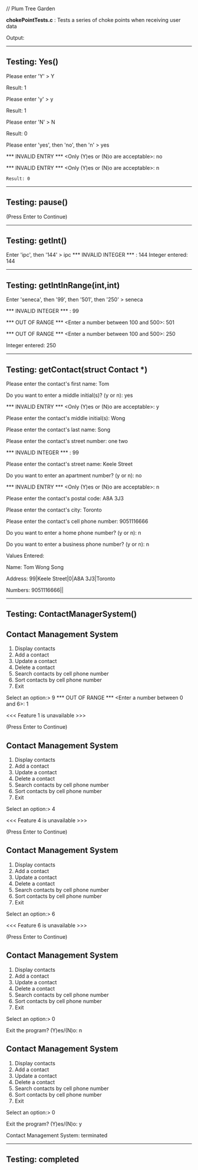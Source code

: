 // Plum Tree Garden


**chokePointTests.c** : Tests a series of choke points when receiving user data



Output:


------------------------------------------
Testing: Yes()
------------------------------------------
Please enter 'Y' > Y

Result: 1
    
Please enter 'y' > y

Result: 1
    
Please enter 'N' > N

Result: 0
    
Please enter 'yes', then 'no', then 'n' > yes

*** INVALID ENTRY *** <Only (Y)es or (N)o are acceptable>: no

*** INVALID ENTRY *** <Only (Y)es or (N)o are acceptable>: n

    Result: 0

------------------------------------------
Testing: pause()
------------------------------------------
(Press Enter to Continue)

------------------------------------------
Testing: getInt()
------------------------------------------
Enter 'ipc', then '144' > ipc
*** INVALID INTEGER *** <Please enter an integer>: 144
Integer entered: 144

------------------------------------------
Testing: getIntInRange(int,int)
------------------------------------------
Enter 'seneca', then '99', then '501', then '250' > seneca

*** INVALID INTEGER *** <Please enter an integer>: 99

*** OUT OF RANGE *** <Enter a number between 100 and 500>: 501

*** OUT OF RANGE *** <Enter a number between 100 and 500>: 250

Integer entered: 250

------------------------------------------
Testing: getContact(struct Contact *)
------------------------------------------
Please enter the contact's first name: Tom

Do you want to enter a middle initial(s)? (y or n): yes
  
*** INVALID ENTRY *** <Only (Y)es or (N)o are acceptable>: y
  
Please enter the contact's middle initial(s): Wong
  
Please enter the contact's last name: Song
  
Please enter the contact's street number: one two
  
*** INVALID INTEGER *** <Please enter an integer>: 99
  
Please enter the contact's street name: Keele Street
  
Do you want to enter an apartment number? (y or n): no
  
*** INVALID ENTRY *** <Only (Y)es or (N)o are acceptable>: n
  
Please enter the contact's postal code: A8A 3J3
  
Please enter the contact's city: Toronto

Please enter the contact's cell phone number: 9051116666

Do you want to enter a home phone number? (y or n): n

Do you want to enter a business phone number? (y or n): n

  
Values Entered:

Name: Tom Wong Song

Address: 99|Keele Street|0|A8A 3J3|Toronto

Numbers: 9051116666||


------------------------------------------
Testing: ContactManagerSystem()
------------------------------------------


Contact Management System
-------------------------
1. Display contacts
2. Add a contact
3. Update a contact
4. Delete a contact
5. Search contacts by cell phone number
6. Sort contacts by cell phone number
0. Exit

Select an option:> 9
*** OUT OF RANGE *** <Enter a number between 0 and 6>: 1

<<< Feature 1 is unavailable >>>

(Press Enter to Continue)

Contact Management System
-------------------------
1. Display contacts
2. Add a contact
3. Update a contact
4. Delete a contact
5. Search contacts by cell phone number
6. Sort contacts by cell phone number
0. Exit

Select an option:> 4

<<< Feature 4 is unavailable >>>

(Press Enter to Continue)

Contact Management System
-------------------------
1. Display contacts
2. Add a contact
3. Update a contact
4. Delete a contact
5. Search contacts by cell phone number
6. Sort contacts by cell phone number
0. Exit

Select an option:> 6

<<< Feature 6 is unavailable >>>

(Press Enter to Continue)

Contact Management System
-------------------------
1. Display contacts
2. Add a contact
3. Update a contact
4. Delete a contact
5. Search contacts by cell phone number
6. Sort contacts by cell phone number
0. Exit

Select an option:> 0

Exit the program? (Y)es/(N)o: n

Contact Management System
-------------------------
1. Display contacts
2. Add a contact
3. Update a contact
4. Delete a contact
5. Search contacts by cell phone number
6. Sort contacts by cell phone number
0. Exit

Select an option:> 0

Exit the program? (Y)es/(N)o: y

Contact Management System: terminated

------------------------------------------
Testing: completed
------------------------------------------
